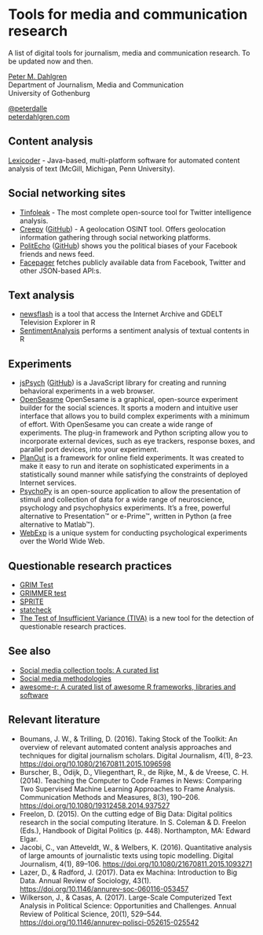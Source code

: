 # Tools for media and communication research

A list of digital tools for journalism, media and communication research. To be updated now and then.

[Peter M. Dahlgren](http://jmg.gu.se/english/about-us/staff/?languageId=100001&userId=xdpete)  
Department of Journalism, Media and Communication  
University of Gothenburg

[@peterdalle](https://twitter.com/peterdalle)  
[peterdahlgren.com](http://peterdahlgren.com/)

## Content analysis
[Lexicoder](http://www.lexicoder.com/) - Java-based, multi-platform software for automated content analysis of text (McGill, Michigan, Penn University).

## Social networking sites

- [Tinfoleak](http://www.vicenteaguileradiaz.com/tools/) - The most complete open-source tool for Twitter intelligence analysis.
- [Creepy](http://www.geocreepy.com) ([GitHub](https://github.com/ilektrojohn/creepy)) - A geolocation OSINT tool. Offers geolocation information gathering through social networking platforms. 
- [PolitEcho](http://politecho.org ) ([GitHub](https://github.com/politecho/politecho)) shows you the political biases of your Facebook friends and news feed.
- [Facepager](https://github.com/strohne/Facepager) fetches publicly available data from Facebook, Twitter and other JSON-based API:s.

## Text analysis

- [newsflash](https://github.com/hrbrmstr/newsflash) is a tool that access the Internet Archive and GDELT Television Explorer in R
- [SentimentAnalysis](https://github.com/sfeuerriegel/SentimentAnalysis) performs a sentiment analysis of textual contents in R

## Experiments

- [jsPsych](http://www.jspsych.org) ([GitHub](https://github.com/jspsych/jsPsych/)) is a JavaScript library for creating and running behavioral experiments in a web browser.
- [OpenSeasme](http://osdoc.cogsci.nl/about/)
OpenSesame is a graphical, open-source experiment builder for the social sciences. It sports a modern and intuitive user interface that allows you to build complex experiments with a minimum of effort. With OpenSesame you can create a wide range of experiments. The plug-in framework and Python scripting allow you to incorporate external devices, such as eye trackers, response boxes, and parallel port devices, into your experiment.
- [PlanOut](https://facebook.github.io/planout/) is a framework for online field experiments. It was created to make it easy to run and iterate on sophisticated experiments in a statistically sound manner while satisfying the constraints of deployed Internet services.
- [PsychoPy](http://www.psychopy.org/) is an open-source application to allow the presentation of stimuli and collection of data for a wide range of neuroscience, psychology and psychophysics experiments. It’s a free, powerful alternative to Presentation™ or e-Prime™, written in Python (a free alternative to Matlab™).
- [WebExp](http://groups.inf.ed.ac.uk/webexp/) is a unique system for conducting psychological experiments over the World Wide Web.

## Questionable research practices

- [GRIM Test](https://medium.com/@jamesheathers/the-grim-test-a-method-for-evaluating-published-research-9a4e5f05e870)
- [GRIMMER test](https://peerj.com/preprints/2400/)
- [SPRITE](https://hackernoon.com/introducing-sprite-and-the-case-of-the-carthorse-child-58683c2bfeb)
- [statcheck](http://statcheck.io/)
- [The Test of Insufficient Variance (TIVA)](https://replicationindex.wordpress.com/2014/12/30/the-test-of-insufficient-variance-tiva-a-new-tool-for-the-detection-of-questionable-research-practices/) is a new tool for the detection of questionable research practices.

## See also

- [Social media collection tools: A curated list](http://dfreelon.org/2015/01/22/social-media-collection-tools-a-curated-list/)
- [Social media methodologies](https://socialmediamethodologies.wordpress.com/)
- [awesome-r: A curated list of awesome R frameworks, libraries and software](https://github.com/uhub/awesome-r)

## Relevant literature

- Boumans, J. W., & Trilling, D. (2016). Taking Stock of the Toolkit: An overview of relevant automated content analysis approaches and techniques for digital journalism scholars. Digital Journalism, 4(1), 8–23. https://doi.org/10.1080/21670811.2015.1096598
- Burscher, B., Odijk, D., Vliegenthart, R., de Rijke, M., & de Vreese, C. H. (2014). Teaching the Computer to Code Frames in News: Comparing Two Supervised Machine Learning Approaches to Frame Analysis. Communication Methods and Measures, 8(3), 190–206. https://doi.org/10.1080/19312458.2014.937527
- Freelon, D. (2015). On the cutting edge of Big Data: Digital politics research in the social computing literature. In S. Coleman & D. Freelon (Eds.), Handbook of Digital Politics (p. 448). Northampton, MA: Edward Elgar.
- Jacobi, C., van Atteveldt, W., & Welbers, K. (2016). Quantitative analysis of large amounts of journalistic texts using topic modelling. Digital Journalism, 4(1), 89–106. https://doi.org/10.1080/21670811.2015.1093271
- Lazer, D., & Radford, J. (2017). Data ex Machina: Introduction to Big Data. Annual Review of Sociology, 43(1). https://doi.org/10.1146/annurev-soc-060116-053457
- Wilkerson, J., & Casas, A. (2017). Large-Scale Computerized Text Analysis in Political Science: Opportunities and Challenges. Annual Review of Political Science, 20(1), 529–544. https://doi.org/10.1146/annurev-polisci-052615-025542
